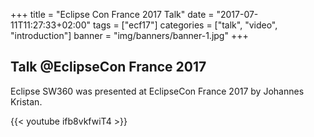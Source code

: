 +++
title = "Eclipse Con France 2017 Talk"
date = "2017-07-11T11:27:33+02:00"
tags = ["ecf17"]
categories = ["talk", "video", "introduction"]
banner = "img/banners/banner-1.jpg"
+++

## Talk @EclipseCon France 2017

Eclipse SW360 was presented at EclipseCon France 2017 by Johannes Kristan.

{{< youtube ifb8vkfwiT4 >}}